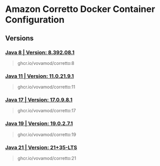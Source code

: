 # Amazon Corretto Docker Container Configuration

## Versions

### [Java 8 | Version: 8.392.08.1](https://github.com/vovamod/java-docker-images/tree/main/Amazon%20Corretto/8)
> ghcr.io/vovamod/corretto:8

### [Java 11 | Version: 11.0.21.9.1](https://github.com/vovamod/java-docker-images/tree/main/Amazon%20Corretto/11)
> ghcr.io/vovamod/corretto:11

### [Java 17 | Version: 17.0.9.8.1](https://github.com/vovamod/java-docker-images/tree/main/Amazon%20Corretto/17)
> ghcr.io/vovamod/corretto:17

### [Java 19 | Version: 19.0.2.7.1](https://github.com/vovamod/java-docker-images/tree/main/Amazon%20Corretto/19)
> ghcr.io/vovamod/corretto:19

### [Java 21 | Version: 21+35-LTS](https://github.com/vovamod/java-docker-images/tree/main/Amazon%20Corretto/21)
> ghcr.io/vovamod/corretto:21
